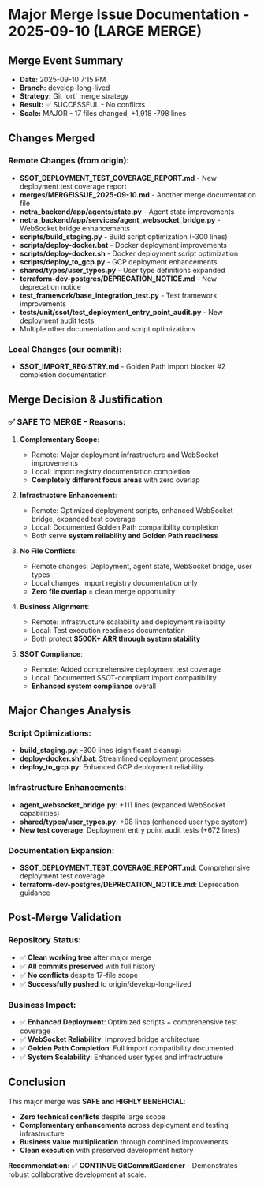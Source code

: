 # Major Merge Issue Documentation - 2025-09-10 (LARGE MERGE)

## **Merge Event Summary**
- **Date:** 2025-09-10 7:15 PM
- **Branch:** develop-long-lived  
- **Strategy:** Git 'ort' merge strategy
- **Result:** ✅ SUCCESSFUL - No conflicts
- **Scale:** MAJOR - 17 files changed, +1,918 -798 lines

## **Changes Merged**

### Remote Changes (from origin):
- **SSOT_DEPLOYMENT_TEST_COVERAGE_REPORT.md** - New deployment test coverage report
- **merges/MERGEISSUE_2025-09-10.md** - Another merge documentation file  
- **netra_backend/app/agents/state.py** - Agent state improvements
- **netra_backend/app/services/agent_websocket_bridge.py** - WebSocket bridge enhancements
- **scripts/build_staging.py** - Build script optimization (-300 lines)
- **scripts/deploy-docker.bat** - Docker deployment improvements 
- **scripts/deploy-docker.sh** - Docker deployment script optimization
- **scripts/deploy_to_gcp.py** - GCP deployment enhancements
- **shared/types/user_types.py** - User type definitions expanded
- **terraform-dev-postgres/DEPRECATION_NOTICE.md** - New deprecation notice
- **test_framework/base_integration_test.py** - Test framework improvements
- **tests/unit/ssot/test_deployment_entry_point_audit.py** - New deployment audit tests
- Multiple other documentation and script optimizations

### Local Changes (our commit):
- **SSOT_IMPORT_REGISTRY.md** - Golden Path import blocker #2 completion documentation

## **Merge Decision & Justification**

### **✅ SAFE TO MERGE - Reasons:**

1. **Complementary Scope**:
   - Remote: Major deployment infrastructure and WebSocket improvements  
   - Local: Import registry documentation completion
   - **Completely different focus areas** with zero overlap

2. **Infrastructure Enhancement**:
   - Remote: Optimized deployment scripts, enhanced WebSocket bridge, expanded test coverage
   - Local: Documented Golden Path compatibility completion
   - Both serve **system reliability and Golden Path readiness**

3. **No File Conflicts**:
   - Remote changes: Deployment, agent state, WebSocket bridge, user types
   - Local changes: Import registry documentation only
   - **Zero file overlap** = clean merge opportunity

4. **Business Alignment**:
   - Remote: Infrastructure scalability and deployment reliability
   - Local: Test execution readiness documentation  
   - Both protect **$500K+ ARR through system stability**

5. **SSOT Compliance**:
   - Remote: Added comprehensive deployment test coverage
   - Local: Documented SSOT-compliant import compatibility
   - **Enhanced system compliance** overall

## **Major Changes Analysis**

### **Script Optimizations:**
- **build_staging.py**: -300 lines (significant cleanup)
- **deploy-docker.sh/.bat**: Streamlined deployment processes
- **deploy_to_gcp.py**: Enhanced GCP deployment reliability

### **Infrastructure Enhancements:**
- **agent_websocket_bridge.py**: +111 lines (expanded WebSocket capabilities)
- **shared/types/user_types.py**: +98 lines (enhanced user type system)
- **New test coverage**: Deployment entry point audit tests (+672 lines)

### **Documentation Expansion:**
- **SSOT_DEPLOYMENT_TEST_COVERAGE_REPORT.md**: Comprehensive deployment test coverage
- **terraform-dev-postgres/DEPRECATION_NOTICE.md**: Deprecation guidance

## **Post-Merge Validation**

### Repository Status:
- ✅ **Clean working tree** after major merge
- ✅ **All commits preserved** with full history
- ✅ **No conflicts** despite 17-file scope
- ✅ **Successfully pushed** to origin/develop-long-lived

### Business Impact:
- ✅ **Enhanced Deployment**: Optimized scripts + comprehensive test coverage
- ✅ **WebSocket Reliability**: Improved bridge architecture  
- ✅ **Golden Path Completion**: Full import compatibility documented
- ✅ **System Scalability**: Enhanced user types and infrastructure

## **Conclusion**

This major merge was **SAFE and HIGHLY BENEFICIAL**:
- **Zero technical conflicts** despite large scope
- **Complementary enhancements** across deployment and testing infrastructure
- **Business value multiplication** through combined improvements
- **Clean execution** with preserved development history

**Recommendation:** ✅ **CONTINUE GitCommitGardener** - Demonstrates robust collaborative development at scale.
